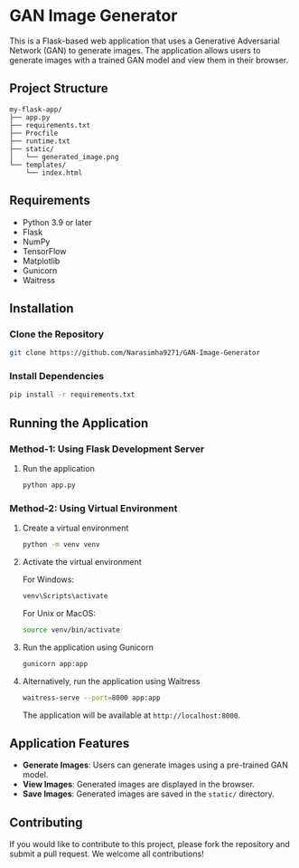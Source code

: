 # GAN Image Generator

This is a Flask-based web application that uses a Generative Adversarial Network (GAN) to generate images. The application allows users to generate images with a trained GAN model and view them in their browser.

## Project Structure

```
my-flask-app/
├── app.py
├── requirements.txt
├── Procfile
├── runtime.txt
├── static/
│   └── generated_image.png
└── templates/
    └── index.html
```

## Requirements

-   Python 3.9 or later
-   Flask
-   NumPy
-   TensorFlow
-   Matplotlib
-   Gunicorn
-   Waitress

## Installation

### Clone the Repository

```sh
git clone https://github.com/Narasimha9271/GAN-Image-Generator
```

### Install Dependencies

```sh
pip install -r requirements.txt
```

## Running the Application

### Method-1: Using Flask Development Server

1. Run the application
    ```sh
    python app.py
    ```

### Method-2: Using Virtual Environment

1. Create a virtual environment

    ```sh
    python -m venv venv
    ```

2. Activate the virtual environment

    For Windows:

    ```sh
    venv\Scripts\activate
    ```

    For Unix or MacOS:

    ```sh
    source venv/bin/activate
    ```

3. Run the application using Gunicorn

    ```sh
    gunicorn app:app
    ```

4. Alternatively, run the application using Waitress

    ```sh
    waitress-serve --port=8000 app:app
    ```

    The application will be available at `http://localhost:8000`.

## Application Features

-   **Generate Images**: Users can generate images using a pre-trained GAN model.
-   **View Images**: Generated images are displayed in the browser.
-   **Save Images**: Generated images are saved in the `static/` directory.

## Contributing

If you would like to contribute to this project, please fork the repository and submit a pull request. We welcome all contributions!
